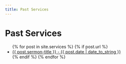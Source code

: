 ```yaml
---
title: Past Services
---
```


# Past Services

<ul>
  {% for post in site.services %}
    {% if post.url %}
        <li><a href="{{ post.url }}">{{ post.sermon-title }} - {{ post.date | date_to_string }}</a></li>
    {% endif %}
  {% endfor %}
</ul>